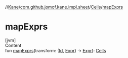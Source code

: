 //[Kane](../../index.md)/[com.github.jomof.kane.impl.sheet](../index.md)/[Cells](index.md)/[mapExprs](map-exprs.md)



# mapExprs  
[jvm]  
Content  
fun [mapExprs](map-exprs.md)(transform: ([Id](../../com.github.jomof.kane.impl/index.md#%5Bcom.github.jomof.kane.impl%2FId%2F%2F%2FPointingToDeclaration%2F%5D%2FClasslikes%2F-661999227), [Expr](../../com.github.jomof.kane/-expr/index.md)) -> [Expr](../../com.github.jomof.kane/-expr/index.md)): [Cells](index.md)  



